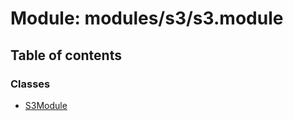 # Module: modules/s3/s3.module

## Table of contents

### Classes

- [S3Module](../classes/modules_s3_s3_module.S3Module.md)
